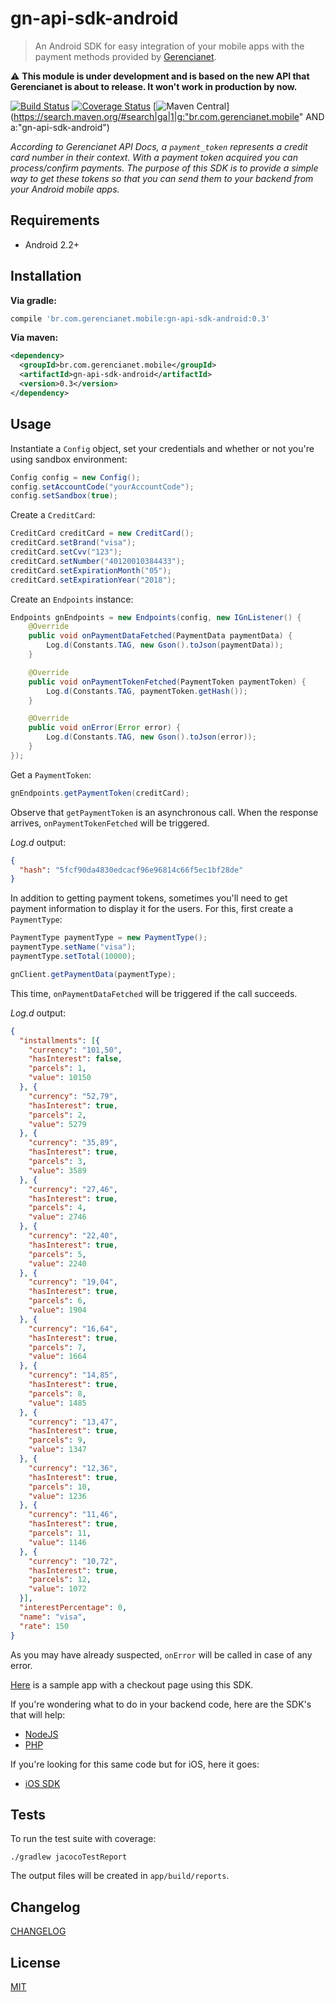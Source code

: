 # gn-api-sdk-android

> An Android SDK for easy integration of your mobile apps with the payment methods
provided by [Gerencianet](http://gerencianet.com.br).

:warning: **This module is under development and is based on the new API that Gerencianet is about to release. It won't work in production by now.**

[![Build Status](https://travis-ci.org/gerencianet/gn-api-sdk-android.svg?branch=master)](https://travis-ci.org/gerencianet/gn-api-sdk-android)
[![Coverage Status](https://coveralls.io/repos/gerencianet/gn-api-sdk-android/badge.svg)](https://coveralls.io/r/gerencianet/gn-api-sdk-android)
[![Maven Central](https://img.shields.io/maven-central/v/br.com.gerencianet.mobile/gn-api-sdk-android.svg)](https://search.maven.org/#search|ga|1|g:"br.com.gerencianet.mobile" AND a:"gn-api-sdk-android")

*According to Gerencianet API Docs, a `payment_token` represents a credit card number in their context. With a payment
token acquired you can process/confirm payments. The purpose of this SDK is to provide a simple way to get these tokens so that
you can send them to your backend from your Android mobile apps.*

## Requirements

- Android 2.2+

## Installation

**Via gradle:**

```gradle
compile 'br.com.gerencianet.mobile:gn-api-sdk-android:0.3'
```

**Via maven:**

```xml
<dependency>
  <groupId>br.com.gerencianet.mobile</groupId>
  <artifactId>gn-api-sdk-android</artifactId>
  <version>0.3</version>
</dependency>
```

## Usage

Instantiate a `Config` object, set your credentials and whether or not you're using sandbox environment:

```java
Config config = new Config();
config.setAccountCode("yourAccountCode");
config.setSandbox(true);
```

Create a `CreditCard`:

```java
CreditCard creditCard = new CreditCard();
creditCard.setBrand("visa");
creditCard.setCvv("123");
creditCard.setNumber("40120010384433");
creditCard.setExpirationMonth("05");
creditCard.setExpirationYear("2018");
```

Create an `Endpoints` instance:

```java
Endpoints gnEndpoints = new Endpoints(config, new IGnListener() {
    @Override
    public void onPaymentDataFetched(PaymentData paymentData) {
        Log.d(Constants.TAG, new Gson().toJson(paymentData));
    }

    @Override
    public void onPaymentTokenFetched(PaymentToken paymentToken) {
        Log.d(Constants.TAG, paymentToken.getHash());
    }

    @Override
    public void onError(Error error) {
        Log.d(Constants.TAG, new Gson().toJson(error));
    }
});
```

Get a `PaymentToken`:

```java
gnEndpoints.getPaymentToken(creditCard);
```

Observe that `getPaymentToken` is an asynchronous call. When the response arrives, `onPaymentTokenFetched` will be triggered.

*Log.d* output:

```json
{
  "hash": "5fcf90da4830edcacf96e96814c66f5ec1bf28de"
}
```

In addition to getting payment tokens, sometimes you'll need to get payment information to display it for the users. For this, first create a `PaymentType`:

```java
PaymentType paymentType = new PaymentType();
paymentType.setName("visa");
paymentType.setTotal(10000);

gnClient.getPaymentData(paymentType);
```

This time, `onPaymentDataFetched` will be triggered if the call succeeds.

*Log.d* output:

```json
{
  "installments": [{
    "currency": "101,50",
    "hasInterest": false,
    "parcels": 1,
    "value": 10150
  }, {
    "currency": "52,79",
    "hasInterest": true,
    "parcels": 2,
    "value": 5279
  }, {
    "currency": "35,89",
    "hasInterest": true,
    "parcels": 3,
    "value": 3589
  }, {
    "currency": "27,46",
    "hasInterest": true,
    "parcels": 4,
    "value": 2746
  }, {
    "currency": "22,40",
    "hasInterest": true,
    "parcels": 5,
    "value": 2240
  }, {
    "currency": "19,04",
    "hasInterest": true,
    "parcels": 6,
    "value": 1904
  }, {
    "currency": "16,64",
    "hasInterest": true,
    "parcels": 7,
    "value": 1664
  }, {
    "currency": "14,85",
    "hasInterest": true,
    "parcels": 8,
    "value": 1485
  }, {
    "currency": "13,47",
    "hasInterest": true,
    "parcels": 9,
    "value": 1347
  }, {
    "currency": "12,36",
    "hasInterest": true,
    "parcels": 10,
    "value": 1236
  }, {
    "currency": "11,46",
    "hasInterest": true,
    "parcels": 11,
    "value": 1146
  }, {
    "currency": "10,72",
    "hasInterest": true,
    "parcels": 12,
    "value": 1072
  }],
  "interestPercentage": 0,
  "name": "visa",
  "rate": 150
}
```

As you may have already suspected, `onError` will be called in case of any error.

[Here](https://github.com/gerencianet/gn-api-sdk-android-sample) is a sample app with a checkout page using this SDK.

If you're wondering what to do in your backend code, here are the SDK's that will help:

- [NodeJS](https://github.com/gerencianet/gn-api-sdk-node)
- [PHP](https://github.com/gerencianet/gn-api-sdk-php)

If you're looking for this same code but for iOS, here it goes:

- [iOS SDK](https://github.com/gerencianet/gn-api-sdk-ios)

## Tests

To run the test suite with coverage:

```
./gradlew jacocoTestReport
```

The output files will be created in `app/build/reports`.

## Changelog

[CHANGELOG](https://github.com/gerencianet/gn-api-sdk-android/tree/master/CHANGELOG.md)

## License

[MIT](LICENSE)
